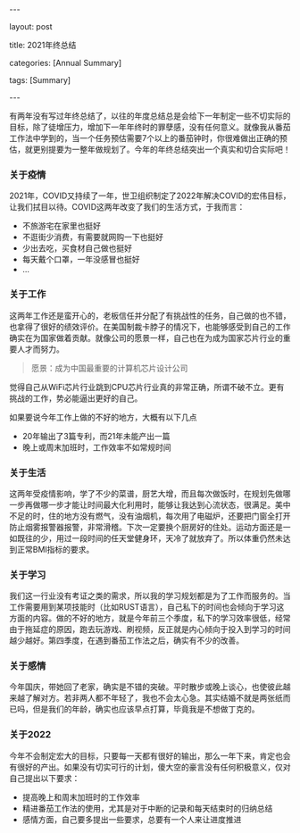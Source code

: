 \---

layout: post

title:  2021年终总结

categories: [Annual Summary]

tags: [Summary]

\---

  有两年没有写过年终总结了，以往的年度总结总是会给下一年制定一些不切实际的目标，除了徒增压力，增加下一年年终时的罪孽感，没有任何意义。就像我从番茄工作法中学到的，当一个任务预估需要7个以上的番茄钟时，你很难做出正确的预估，就更别提要为一整年做规划了。今年的年终总结突出一个真实和切合实际吧！

### 关于疫情

  2021年，COVID又持续了一年，世卫组织制定了2022年解决COVID的宏伟目标，让我们拭目以待。COVID这两年改变了我们的生活方式，于我而言：

- 不旅游宅在家里也挺好
- 不逛街少消费，有需要就网购一下也挺好
- 少出去吃，买食材自己做也挺好
- 每天戴个口罩，一年没感冒也挺好
- ...

### 关于工作

  这两年工作还是蛮开心的，老板信任并分配了有挑战性的任务，自己做的也不错，也拿得了很好的绩效评价。在美国制裁卡脖子的情况下，也能够感受到自己的工作确实在为国家做着贡献。就像公司的愿景一样，自己也在为成为国家芯片行业的重要人才而努力。

> 愿景：成为中国最重要的计算机芯片设计公司

  觉得自己从WiFi芯片行业跳到CPU芯片行业真的非常正确，所谓不破不立。更有挑战的工作，势必能逼出更好的自己。

  如果要说今年工作上做的不好的地方，大概有以下几点

- 20年输出了3篇专利，而21年未能产出一篇
- 晚上或周末加班时，工作效率不如常规时间

### 关于生活

  这两年受疫情影响，学了不少的菜谱，厨艺大增，而且每次做饭时，在规划先做哪一步再做哪一步才能让时间最大化利用时，能够让我达到心流状态，很满足。美中不足的时，住的地方没有燃气，没有油烟机，每次用了电磁炉，还要把门窗全打开防止烟雾报警器报警，非常滑稽。下次一定要换个厨房好的住处。运动方面还是一如既往的少，用过一段时间的任天堂健身环，天冷了就放弃了。所以体重仍然未达到正常BMI指标的要求。

### 关于学习

  我们这一行业没有考证之类的需求，所以我的学习规划都是为了工作而服务的。当工作需要用到某项技能时（比如RUST语言），自己私下的时间也会倾向于学习这方面的内容。做的不好的地方，就是今年前三个季度，私下的学习效率很低，经常由于拖延症的原因，跑去玩游戏、刷视频，反正就是内心倾向于投入到学习的时间越少越好。第四季度，在遇到番茄工作法之后，确实有不少的改善。

### 关于感情

今年国庆，带她回了老家，确实是不错的突破。平时散步或晚上谈心，也使彼此越来越了解对方。若非两人都不年轻了，我也不会太心急。其实结婚不就是两张纸而已吗，但是我们的年龄，确实也应该早点打算，毕竟我是不想做丁克的。

### 关于2022

今年不会制定宏大的目标，只要每一天都有很好的输出，那么一年下来，肯定也会有很好的产出。如果没有切实可行的计划，傻大空的豪言没有任何积极意义，仅对自己提出以下要求：

- 提高晚上和周末加班时的工作效率
- 精进番茄工作法的使用，尤其是对于中断的记录和每天结束时的归纳总结
- 感情方面，自己要多提出一些要求，总要有一个人来让进度推进